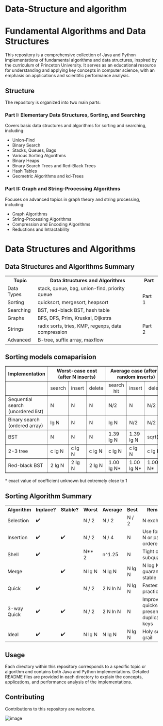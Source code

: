 # Data-Structure and algorithm 

# Fundamental Algorithms and Data Structures

This repository is a comprehensive collection of Java and Python implementations of fundamental algorithms and data structures, inspired by the curriculum of Princeton University. It serves as an educational resource for understanding and applying key concepts in computer science, with an emphasis on applications and scientific performance analysis.

## Structure

The repository is organized into two main parts:

### Part I: Elementary Data Structures, Sorting, and Searching

Covers basic data structures and algorithms for sorting and searching, including:

- Union-Find
- Binary Search
- Stacks, Queues, Bags
- Various Sorting Algorithms
- Binary Heaps
- Binary Search Trees and Red-Black Trees
- Hash Tables
- Geometric Algorithms and kd-Trees

### Part II: Graph and String-Processing Algorithms

Focuses on advanced topics in graph theory and string processing, including:

- Graph Algorithms
- String-Processing Algorithms
- Compression and Encoding Algorithms
- Reductions and Intractability

# Data Structures and Algorithms

 <h2>Data Structures and Algorithms Summary</h2>
<table>
    <tr>
        <th>Topic</th>
        <th>Data Structures and Algorithms</th>
        <th>Part</th>
    </tr>
    <tr>
        <td>Data Types</td>
        <td>stack, queue, bag, union-find, priority queue</td>
        <td rowspan="3">Part 1</td>
    </tr>
    <tr>
        <td>Sorting</td>
        <td>quicksort, mergesort, heapsort</td>
    </tr>
    <tr>
        <td>Searching</td>
        <td>BST, red-black BST, hash table</td>
    </tr>
    <tr>
        <td>Graphs</td>
        <td>BFS, DFS, Prim, Kruskal, Dijkstra</td>
        <td rowspan="3">Part 2</td>
    </tr>
    <tr>
        <td>Strings</td>
        <td>radix sorts, tries, KMP, regexps, data compression</td>
    </tr>
    <tr>
        <td>Advanced</td>
        <td>B-tree, suffix array, maxflow</td>
    </tr>
</table>


## Sorting models comaparision

<table border="1">
    <tr>
        <th>Implementation</th>
        <th colspan="3" style="text-align:center">Worst-case cost (after N inserts)</th>
        <th colspan="3" style="text-align:center">Average case (after N random inserts)</th>
        <th>Ordered iteration?</th>
        <th>Key interface</th>
    </tr>
    <tr>
        <td></td>
        <td style="text-align:center">search</td>
        <td style="text-align:center">insert</td>
        <td style="text-align:center">delete</td>
        <td style="text-align:center">search hit</td>
        <td style="text-align:center">insert</td>
        <td style="text-align:center">delete</td>
        <td></td>
        <td></td>
    </tr>
    <tr>
        <td>Sequential search (unordered list)</td>
        <td>N</td>
        <td>N</td>
        <td>N</td>
        <td>N/2</td>
        <td>N</td>
        <td>N/2</td>
        <td>no</td>
        <td><code>equals()</code></td>
    </tr>
    <tr>
        <td>Binary search (ordered array)</td>
        <td>lg N</td>
        <td>N</td>
        <td>N</td>
        <td>lg N</td>
        <td>N/2</td>
        <td>N/2</td>
        <td>yes</td>
        <td><code>compareTo()</code></td>
    </tr>
    <tr>
        <td>BST</td>
        <td>N</td>
        <td>N</td>
        <td>N</td>
        <td>1.39 lg N</td>
        <td>1.39 lg N</td>
        <td>sqrt(N)</td>
        <td>yes</td>
        <td><code>compareTo()</code></td>
    </tr>
    <tr>
        <td>2-3 tree</td>
        <td>c lg N</td>
        <td>c lg N</td>
        <td>c lg N</td>
        <td>c lg N</td>
        <td>c lg N</td>
        <td>c lg N</td>
        <td>yes</td>
        <td><code>compareTo()</code></td>
    </tr>
    <tr>
        <td>Red-black BST</td>
        <td>2 lg N</td>
        <td>2 lg N</td>
        <td>2 lg N</td>
        <td>1.00 lg N*</td>
        <td>1.00 lg N*</td>
        <td>1.00 lg N*</td>
        <td>yes</td>
        <td><code>compareTo()</code></td>
    </tr>
</table>
<p>* exact value of coefficient unknown but extremely close to 1</p>




## Sorting Algorithm Summary

<table>
        <tr>
            <th>Algorithm</th>
            <th>Inplace?</th>
            <th>Stable?</th>
            <th>Worst</th>
            <th>Average</th>
            <th>Best</th>
            <th>Remarks</th>
        </tr>
        <tr>
            <td>Selection</td>
            <td>✔️</td>
            <td></td>
            <td>N / 2</td>
            <td>N / 2</td>
            <td>N / 2</td>
            <td>N exchanges</td>
        </tr>
        <tr>
            <td>Insertion</td>
            <td>✔️</td>
            <td>✔️</td>
            <td>N / 2</td>
            <td>N / 4</td>
            <td>N</td>
            <td>Use for small N or partially ordered</td>
        </tr>
        <tr>
            <td>Shell</td>
            <td>✔️</td>
            <td></td>
            <td>N**
             2</td>
            <td>n^1.25</td>
            <td>N</td>
            <td>Tight code, subquadratic</td>
        </tr>
        <tr>
            <td>Merge</td>
            <td></td>
            <td>✔️</td>
            <td>N lg N</td>
            <td>N lg N</td>
            <td>N lg N</td>
            <td>N log N guarantee, stable</td>
        </tr>
        <tr>
            <td>Quick</td>
            <td>✔️</td>
            <td></td>
            <td>N / 2</td>
            <td>2 N ln N</td>
            <td>N lg N</td>
            <td>Fastest in practice</td>
        </tr>
        <tr>
            <td>3-way Quick</td>
            <td>✔️</td>
            <td>✔️</td>
            <td>N / 2</td>
            <td>2 N ln N</td>
            <td>N</td>
            <td>Improves quicksort in presence of duplicate keys</td>
        </tr>
        <tr>
            <td>Ideal</td>
            <td>✔️</td>
            <td>✔️</td>
            <td>N lg N</td>
            <td>N lg N</td>
            <td>N lg N</td>
            <td>Holy sorting grail</td>
        </tr>
 </table>





## Usage

Each directory within this repository corresponds to a specific topic or algorithm and contains both Java and Python implementations. Detailed README files are provided in each directory to explain the concepts, applications, and performance analysis of the implementations.

## Contributing

Contributions to this repository are welcome.

![image](https://github.com/Slmaking/Data-Structure/assets/58626257/2a61e1d6-3a12-48c1-9244-cbd51a748e6f)


